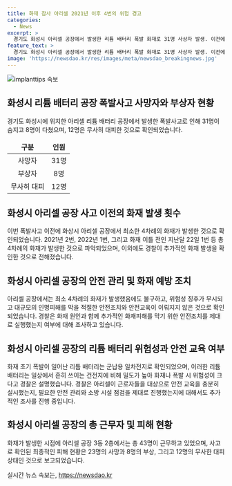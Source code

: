 ```yaml
---
title: 화재 참사 아리셀 2021년 이후 4번의 위험 경고
categories:
  - News
excerpt: >
  경기도 화성시 아리셀 공장에서 발생한 리튬 배터리 폭발 화재로 31명 사상자 발생. 이전에도 최소 4차례의 화재가 있었고, 이번 화재로 23명 사망, 8명 부상. 경찰은 화재 원인과 안전조치 여부 등을 조사 중이며, 근로자들에 대한 안전 교육과 관리 상태를 확인하는 것으로 전해졌다. 경찰에 따르면, 화재 이전에도 4건의 화재가 있었으며, 대규모 인명피해를 막지 못한 것으로 나타났다. 
feature_text: >
  경기도 화성시 아리셀 공장에서 발생한 리튬 배터리 폭발 화재로 31명 사상자 발생. 이전에도 최소 4차례의 화재가 있었고, 이번 화재로 23명 사망, 8명 부상. 경찰은 화재 원인과 안전조치 여부 등을 조사 중이며, 근로자들에 대한 안전 교육과 관리 상태를 확인하는 것으로 전해졌다. 경찰에 따르면, 화재 이전에도 4건의 화재가 있었으며, 대규모 인명피해를 막지 못한 것으로 나타났다. 
image: 'https://newsdao.kr/res/images/meta/newsdao_breakingnews.jpg'
---
```


<p><img src="https://newsdao.kr/res/images/meta/newsdao_breakingnews.jpg" alt="implanttips 속보" /></p>

<h2 data-ke-size="size26">화성시 리튬 배터리 공장 폭발사고 사망자와 부상자 현황</h2>

<p data-ke-size="size16">경기도 화성시에 위치한 아리셀 리튬 배터리 공장에서 발생한 폭발사고로 인해 31명이 숨지고 8명이 다쳤으며, 12명은 무사히 대피한 것으로 확인되었습니다.</p>

<table>
    <thead>
        <tr>
            <td style="text-align: center;"><b>구분</b></td>
            <td style="text-align: center;"><b>인원</b></td>
        </tr>
    </thead>
    <tbody>
        <tr>
            <td style="text-align: center;">사망자</td>
            <td style="text-align: center;">31명</td>
        </tr>
        <tr>
            <td style="text-align: center;">부상자</td>
            <td style="text-align: center;">8명</td>
        </tr>
        <tr>
            <td style="text-align: center;">무사히 대피</td>
            <td style="text-align: center;">12명</td>
        </tr>
    </tbody>
</table>

<h2 data-ke-size="size26">화성시 아리셀 공장 사고 이전의 화재 발생 횟수</h2>

<p data-ke-size="size16">이번 폭발사고 이전에 화상시 아리셀 공장에서 최소한 4차례의 화재가 발생한 것으로 확인되었습니다. 2021년 2번, 2022년 1번, 그리고 화재 이틀 전인 지난달 22일 1번 등 총 4차례의 화재가 발생한 것으로 파악되었으며, 이외에도 경찰이 추가적인 화재 발생을 확인한 것으로 전해졌습니다.</p>

<h2 data-ke-size="size26">화성시 아리셀 공장의 안전 관리 및 화재 예방 조치</h2>

<p data-ke-size="size16">아리셀 공장에서는 최소 4차례의 화재가 발생했음에도 불구하고, 위험성 징후가 무시되고 대규모의 인명피해를 막을 적절한 안전조치와 안전교육이 이뤄지지 않은 것으로 확인되었습니다. 경찰은 화재 원인과 함께 추가적인 화재피해를 막기 위한 안전조치를 제대로 실행했는지 여부에 대해 조사하고 있습니다.</p>

<h2 data-ke-size="size26">화성시 아리셀 공장의 리튬 배터리 위험성과 안전 교육 여부</h2>

<p data-ke-size="size16">화재 초기 폭발이 일어난 리튬 배터리는 군납용 일차전지로 확인되었으며, 이러한 리튬 배터리는 일상에서 흔히 쓰이는 건전지에 비해 밀도가 높아 화재나 폭발 시 위험성이 크다고 경찰은 설명했습니다. 경찰은 아리셀이 근로자들을 대상으로 안전 교육을 충분히 실시했는지, 필요한 안전 관리와 소방 시설 점검을 제대로 진행했는지에 대해서도 추가적인 조사를 진행 중입니다.</p>

<h2 data-ke-size="size26">화성시 아리셀 공장의 총 근무자 및 피해 현황</h2>

<p data-ke-size="size16">화재가 발생한 시점에 아리셀 공장 3동 2층에서는 총 43명이 근무하고 있었으며, 사고로 확인된 최종적인 피해 현황은 23명의 사망과 8명의 부상, 그리고 12명의 무사한 대피 상태인 것으로 보고되었습니다.</p>
실시간 뉴스 속보는, <a href="https://newsdao.kr" rel="dofollow">https://newsdao.kr</a>


